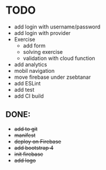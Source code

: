 # TODO

- add login with username/password
- add login with provider
- Exercise
    - add form
    - solving exercise
    - validation with cloud function
- add analytics
- mobil navigation
- move firebase under zsebtanar
- add ESLint
- add test
- add CI build

## DONE:

- ~~add to git~~
- ~~manifest~~
- ~~deploy on Firebase~~    
- ~~add bootstrap 4~~
- ~~init firebase~~
- ~~add logo~~
     